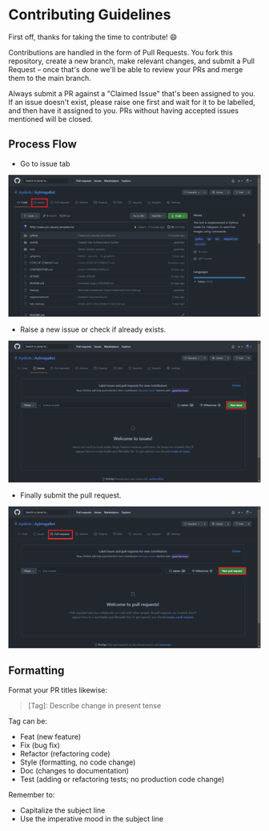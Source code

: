 # Contributing Guidelines

First off, thanks for taking the time to contribute! 
😄


Contributions are handled in the form of Pull Requests. You fork this repository, create a new branch, make relevant changes, and submit a Pull Request – once that's done we'll be able to review your PRs and merge them to the main branch.

Always submit a PR against a "Claimed Issue" that's been assigned to you. If an issue doesn't exist, please raise one first and wait for it to be labelled, and then have it assigned to you. PRs without having accepted issues mentioned will be closed.

## Process Flow

- Go to issue tab

![image](https://github.com/AysBots/AyImageBot/blob/main/assets/contributing1.png)

- Raise a new issue or check if already exists.

![image](https://github.com/AysBots/AyImageBot/blob/main/assets/contributing2.png)

- Finally submit the pull request.

![image](https://github.com/AysBots/AyImageBot/blob/main/assets/contributing3.png)

## Formatting

Format your PR titles likewise:

> [Tag]: Describe change in present tense

Tag can be:

- Feat (new feature)
- Fix (bug fix)
- Refactor (refactoring code)
- Style (formatting, no code change)
- Doc (changes to documentation)
- Test (adding or refactoring tests; no production code change)

Remember to:

- Capitalize the subject line
- Use the imperative mood in the subject line
